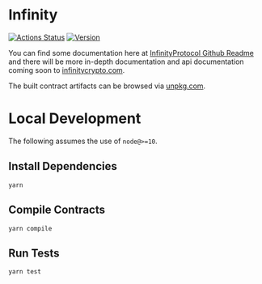 # Infinity

[![Actions Status](https://github.com/InfinityWallet/infinity-core/workflows/CI/badge.svg)](https://github.com/InfinityWallet/infinity-core/actions)
[![Version](https://img.shields.io/npm/v/@infinitywallet/core)](https://www.npmjs.com/package/@infinitywallet/core)


You can find some documentation here at [InfinityProtocol Github Readme](https://github.com/InfinityWallet/InfinityProtocol) and there will be more in-depth documentation and api documentation coming soon to [infinitycrypto.com](https://infinitycrypto.com).


The built contract artifacts can be browsed via [unpkg.com](https://unpkg.com/browse/@infinitywallet/core@latest/).

# Local Development

The following assumes the use of `node@>=10`.

## Install Dependencies

`yarn`

## Compile Contracts

`yarn compile`

## Run Tests

`yarn test`
